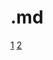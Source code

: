 # .md
[1](https://thereader.mitpress.mit.edu/a-brief-history-of-consumer-culture/)
[2](https://onlinelibrary.wiley.com/doi/abs/10.1111/ijcs.12276)
